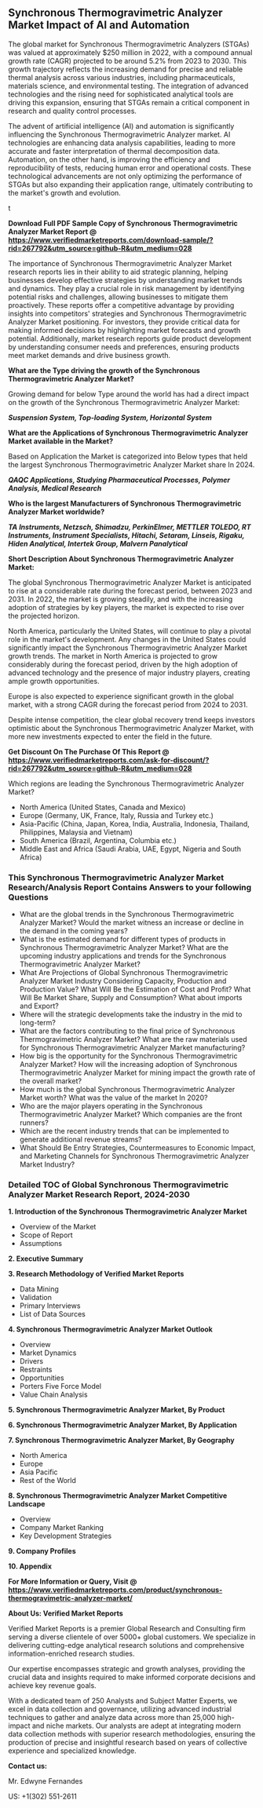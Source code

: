 <h2>Synchronous Thermogravimetric Analyzer Market Impact of AI and Automation</h2><p>The global market for Synchronous Thermogravimetric Analyzers (STGAs) was valued at approximately $250 million in 2022, with a compound annual growth rate (CAGR) projected to be around 5.2% from 2023 to 2030. This growth trajectory reflects the increasing demand for precise and reliable thermal analysis across various industries, including pharmaceuticals, materials science, and environmental testing. The integration of advanced technologies and the rising need for sophisticated analytical tools are driving this expansion, ensuring that STGAs remain a critical component in research and quality control processes.</p><p>The advent of artificial intelligence (AI) and automation is significantly influencing the Synchronous Thermogravimetric Analyzer market. AI technologies are enhancing data analysis capabilities, leading to more accurate and faster interpretation of thermal decomposition data. Automation, on the other hand, is improving the efficiency and reproducibility of tests, reducing human error and operational costs. These technological advancements are not only optimizing the performance of STGAs but also expanding their application range, ultimately contributing to the market's growth and evolution.</p>t</p><p id="" class=""><strong>Download Full PDF Sample Copy of Synchronous Thermogravimetric Analyzer Market Report @ <a href="https://www.verifiedmarketreports.com/download-sample/?rid=267792&utm_source=github-R&utm_medium=028" target="_blank">https://www.verifiedmarketreports.com/download-sample/?rid=267792&utm_source=github-R&utm_medium=028</a></strong></p><p>The importance of&nbsp;Synchronous Thermogravimetric Analyzer Market research reports lies in their ability to aid strategic planning, helping businesses develop effective strategies by understanding market trends and dynamics. They play a crucial role in risk management by identifying potential risks and challenges, allowing businesses to mitigate them proactively. These reports offer a competitive advantage by providing insights into competitors' strategies and Synchronous Thermogravimetric Analyzer Market positioning. For investors, they provide critical data for making informed decisions by highlighting market forecasts and growth potential. Additionally, market research reports guide product development by understanding consumer needs and preferences, ensuring products meet market demands and drive business growth.</p><p><strong>What are the&nbsp;Type driving the growth of the Synchronous Thermogravimetric Analyzer Market?</strong></p><p id="" class="">Growing demand for below Type around the world has had a direct impact on the growth of the Synchronous Thermogravimetric Analyzer Market:</p><em><strong>Suspension System, Top-loading System, Horizontal System</strong></em></p><strong>What are the&nbsp;Applications&nbsp;of Synchronous Thermogravimetric Analyzer Market available in the Market?</strong></p><p id="" class="">Based on Application the Market is categorized into Below types that held the largest Synchronous Thermogravimetric Analyzer Market share In 2024.</p><em><strong>QAQC Applications, Studying Pharmaceutical Processes, Polymer Analysis, Medical Research</strong></em></p><strong>Who is the largest Manufacturers of Synchronous Thermogravimetric Analyzer Market worldwide?</strong></p><p><em><strong>TA Instruments, Netzsch, Shimadzu, PerkinEImer, METTLER TOLEDO, RT Instruments, Instrument Specialists, Hitachi, Setaram, Linseis, Rigaku, Hiden Analytical, Intertek Group, Malvern Panalytical</strong></em></p><p id="" class=""><strong>Short Description About Synchronous Thermogravimetric Analyzer Market:</strong></p><p>The global Synchronous Thermogravimetric Analyzer Market is anticipated to rise at a considerable rate during the forecast period, between 2023 and 2031. In 2022, the market is growing steadily, and with the increasing adoption of strategies by key players, the market is expected to rise over the projected horizon.</p><p>North America, particularly the United States, will continue to play a pivotal role in the market's development. Any changes in the United States could significantly impact the Synchronous Thermogravimetric Analyzer Market growth trends. The market in North America is projected to grow considerably during the forecast period, driven by the high adoption of advanced technology and the presence of major industry players, creating ample growth opportunities.</p><p>Europe is also expected to experience significant growth in the global market, with a strong CAGR during the forecast period from 2024 to 2031.</p><p>Despite intense competition, the clear global recovery trend keeps investors optimistic about the Synchronous Thermogravimetric Analyzer Market, with more new investments expected to enter the field in the future.</p><p id="" class=""><strong>Get Discount On The Purchase Of This Report @ <a href="https://www.verifiedmarketreports.com/ask-for-discount/?rid=267792&utm_source=github-R&utm_medium=028" target="_blank">https://www.verifiedmarketreports.com/ask-for-discount/?rid=267792&utm_source=github-R&utm_medium=028</a></strong></p>Which regions are leading the Synchronous Thermogravimetric Analyzer Market?</p><ul><li>North America (United States, Canada and Mexico)</li><li>Europe (Germany, UK, France, Italy, Russia and Turkey etc.)</li><li>Asia-Pacific (China, Japan, Korea, India, Australia, Indonesia, Thailand, Philippines, Malaysia and Vietnam)</li><li>South America (Brazil, Argentina, Columbia etc.)</li><li>Middle East and Africa (Saudi Arabia, UAE, Egypt, Nigeria and South Africa)</li></ul><h3 id="" class="">This Synchronous Thermogravimetric Analyzer Market Research/Analysis Report Contains Answers to your following Questions</h3><ul><li>What are the global trends in the Synchronous Thermogravimetric Analyzer Market? Would the market witness an increase or decline in the demand in the coming years?</li><li>What is the estimated demand for different types of products in Synchronous Thermogravimetric Analyzer Market? What are the upcoming industry applications and trends for the Synchronous Thermogravimetric Analyzer Market?</li><li>What Are Projections of Global Synchronous Thermogravimetric Analyzer Market Industry Considering Capacity, Production and Production Value? What Will Be the Estimation of Cost and Profit? What Will Be Market Share, Supply and Consumption? What about imports and Export?</li><li>Where will the strategic developments take the industry in the mid to long-term?</li><li>What are the factors contributing to the final price of Synchronous Thermogravimetric Analyzer Market? What are the raw materials used for Synchronous Thermogravimetric Analyzer Market manufacturing?</li><li>How big is the opportunity for the Synchronous Thermogravimetric Analyzer Market? How will the increasing adoption of Synchronous Thermogravimetric Analyzer Market for mining impact the growth rate of the overall market?</li><li>How much is the global Synchronous Thermogravimetric Analyzer Market worth? What was the value of the market In 2020?</li><li>Who are the major players operating in the Synchronous Thermogravimetric Analyzer Market? Which companies are the front runners?</li><li>Which are the recent industry trends that can be implemented to generate additional revenue streams?</li><li>What Should Be Entry Strategies, Countermeasures to Economic Impact, and Marketing Channels for Synchronous Thermogravimetric Analyzer Market Industry?</li></ul><h3 id="" class="">Detailed TOC of Global Synchronous Thermogravimetric Analyzer Market Research Report, 2024-2030</h3><p id="" class=""><strong>1. Introduction of the Synchronous Thermogravimetric Analyzer Market</strong></p><ul><li>Overview of the Market</li><li>Scope of Report</li><li>Assumptions</li></ul><p id="" class=""><strong>2. Executive Summary</strong></p><p id="" class=""><strong>3. Research Methodology of Verified Market Reports</strong></p><ul><li>Data Mining</li><li>Validation</li><li>Primary Interviews</li><li>List of Data Sources</li></ul><p id="" class=""><strong>4. Synchronous Thermogravimetric Analyzer Market Outlook</strong></p><ul><li>Overview</li><li>Market Dynamics</li><li>Drivers</li><li>Restraints</li><li>Opportunities</li><li>Porters Five Force Model</li><li>Value Chain Analysis</li></ul><p id="" class=""><strong>5. Synchronous Thermogravimetric Analyzer Market, By Product</strong></p><p id="" class=""><strong>6. Synchronous Thermogravimetric Analyzer Market, By Application</strong></p><p id="" class=""><strong>7. Synchronous Thermogravimetric Analyzer Market, By Geography</strong></p><ul><li>North America</li><li>Europe</li><li>Asia Pacific</li><li>Rest of the World</li></ul><p id="" class=""><strong>8. Synchronous Thermogravimetric Analyzer Market Competitive Landscape</strong></p><ul><li>Overview</li><li>Company Market Ranking</li><li>Key Development Strategies</li></ul><p id="" class=""><strong>9. Company Profiles</strong></p><p id="" class=""><strong>10. Appendix</strong></p><p id="" class=""><strong>For More Information or Query, Visit @ <a href="https://www.verifiedmarketreports.com/product/synchronous-thermogravimetric-analyzer-market/" target="_blank">https://www.verifiedmarketreports.com/product/synchronous-thermogravimetric-analyzer-market/</a></strong></p><p id="" class=""><strong>About Us: Verified Market Reports</strong></p><p id="" class="">Verified Market Reports is a premier Global Research and Consulting firm serving a diverse clientele of over 5000+ global customers. We specialize in delivering cutting-edge analytical research solutions and comprehensive information-enriched research studies.</p><p id="" class="">Our expertise encompasses strategic and growth analyses, providing the crucial data and insights required to make informed corporate decisions and achieve key revenue goals.</p><p id="" class="">With a dedicated team of 250 Analysts and Subject Matter Experts, we excel in data collection and governance, utilizing advanced industrial techniques to gather and analyze data across more than 25,000 high-impact and niche markets. Our analysts are adept at integrating modern data collection methods with superior research methodologies, ensuring the production of precise and insightful research based on years of collective experience and specialized knowledge.</p><p id="" class=""><strong>Contact us:</strong></p><p id="" class="">Mr. Edwyne Fernandes</p><p id="" class="">US: +1(302) 551-2611</p>